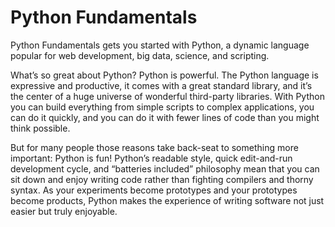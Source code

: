 # Python Fundamentals

Python Fundamentals gets you started with Python, a dynamic language popular for web development, big data, science, and scripting. 

What’s so great about Python? Python is powerful. The Python language is expressive and productive, it comes with a great standard library, and it’s the center of a huge universe of wonderful third-party libraries. With Python you can build everything from simple scripts to complex applications, you can do it quickly, and you can do it with fewer lines of code than you might think possible. 

But for many people those reasons take back-seat to something more important: Python is fun! Python’s readable style, quick edit-and-run development cycle, and “batteries included” philosophy mean that you can sit down and enjoy writing code rather than fighting compilers and thorny syntax. As your experiments become prototypes and your prototypes become products, Python makes the experience of writing software not just easier but truly enjoyable.
